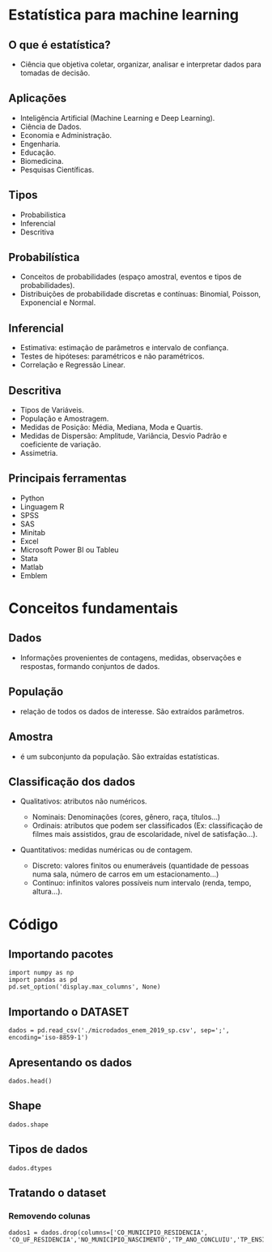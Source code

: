 ﻿# Estatística para machine learning

## O que é estatística?

- Ciência que objetiva coletar, organizar, analisar e interpretar dados para tomadas de decisão.

## Aplicações

- Inteligência Artificial (Machine Learning e Deep Learning).
- Ciência de Dados.
- Economia e Administração.
- Engenharia.
- Educação.
- Biomedicina.
- Pesquisas Científicas.

## Tipos

- Probabilistica
- Inferencial
- Descritiva

## Probabilística

- Conceitos de probabilidades (espaço amostral, eventos e tipos de probabilidades).
- Distribuições de probabilidade discretas e contínuas: Binomial, Poisson, Exponencial e Normal.

## Inferencial

- Estimativa: estimação de parâmetros e intervalo de confiança.
- Testes de hipóteses: paramétricos e não paramétricos.
- Correlação e Regressão Linear.

## Descritiva

- Tipos de Variáveis.
- População e Amostragem.
- Medidas de Posição: Média, Mediana, Moda e Quartis.
- Medidas de Dispersão: Amplitude, Variância, Desvio Padrão e coeficiente de variação.
- Assimetria.

## Principais ferramentas

- Python
- Linguagem R
- SPSS
- SAS
- Minitab
- Excel
- Microsoft Power BI ou Tableu
- Stata
- Matlab
- Emblem

# Conceitos fundamentais

## Dados

- Informações provenientes de contagens, medidas, observações e respostas, formando conjuntos de dados.

## População

- relação de todos os dados de interesse. São extraídos parâmetros.

## Amostra

- é um subconjunto da população. São extraídas estatísticas.

## Classificação dos dados

- Qualitativos: atributos não numéricos.

  - Nominais: Denominações (cores, gênero, raça, títulos…)
  - Ordinais: atributos que podem ser classificados (Ex: classificação de filmes mais assistidos, grau de escolaridade, nível de satisfação…).

- Quantitativos: medidas numéricas ou de contagem.
  - Discreto: valores finitos ou enumeráveis (quantidade de pessoas numa sala, número de carros em um estacionamento…)
  - Contínuo: infinitos valores possíveis num intervalo (renda, tempo, altura…).

# Código

## Importando pacotes

    import numpy as np
    import pandas as pd
    pd.set_option('display.max_columns', None)

## Importando o DATASET

    dados = pd.read_csv('./microdados_enem_2019_sp.csv', sep=';', encoding='iso-8859-1')

## Apresentando os dados

    dados.head()

## Shape

    dados.shape

## Tipos de dados

    dados.dtypes

## Tratando o dataset

### Removendo colunas

    dados1 = dados.drop(columns=['CO_MUNICIPIO_RESIDENCIA', 'CO_UF_RESIDENCIA','NO_MUNICIPIO_NASCIMENTO','TP_ANO_CONCLUIU','TP_ENSINO','CO_MUNICIPIO_ESC','CO_UF_ESC','SG_UF_ESC','TP_DEPENDENCIA_ADM_ESC','TP_LOCALIZACAO_ESC','TP_SIT_FUNC_ESC'])
